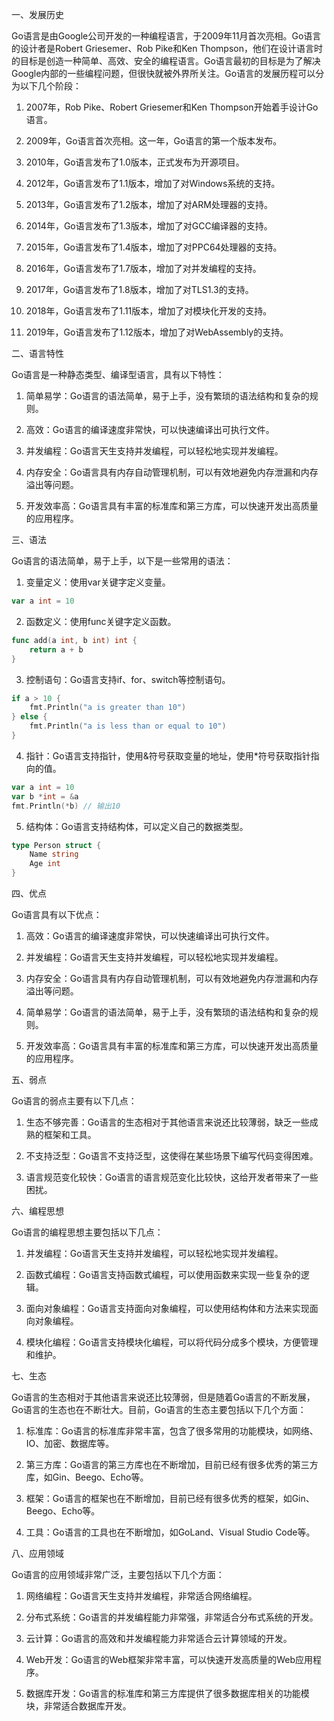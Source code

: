 一、发展历史

Go语言是由Google公司开发的一种编程语言，于2009年11月首次亮相。Go语言的设计者是Robert Griesemer、Rob Pike和Ken Thompson，他们在设计语言时的目标是创造一种简单、高效、安全的编程语言。Go语言最初的目标是为了解决Google内部的一些编程问题，但很快就被外界所关注。Go语言的发展历程可以分为以下几个阶段：

1. 2007年，Rob Pike、Robert Griesemer和Ken Thompson开始着手设计Go语言。

2. 2009年，Go语言首次亮相。这一年，Go语言的第一个版本发布。

3. 2010年，Go语言发布了1.0版本，正式发布为开源项目。

4. 2012年，Go语言发布了1.1版本，增加了对Windows系统的支持。

5. 2013年，Go语言发布了1.2版本，增加了对ARM处理器的支持。

6. 2014年，Go语言发布了1.3版本，增加了对GCC编译器的支持。

7. 2015年，Go语言发布了1.4版本，增加了对PPC64处理器的支持。

8. 2016年，Go语言发布了1.7版本，增加了对并发编程的支持。

9. 2017年，Go语言发布了1.8版本，增加了对TLS1.3的支持。

10. 2018年，Go语言发布了1.11版本，增加了对模块化开发的支持。

11. 2019年，Go语言发布了1.12版本，增加了对WebAssembly的支持。

二、语言特性

Go语言是一种静态类型、编译型语言，具有以下特性：

1. 简单易学：Go语言的语法简单，易于上手，没有繁琐的语法结构和复杂的规则。

2. 高效：Go语言的编译速度非常快，可以快速编译出可执行文件。

3. 并发编程：Go语言天生支持并发编程，可以轻松地实现并发编程。

4. 内存安全：Go语言具有内存自动管理机制，可以有效地避免内存泄漏和内存溢出等问题。

5. 开发效率高：Go语言具有丰富的标准库和第三方库，可以快速开发出高质量的应用程序。

三、语法

Go语言的语法简单，易于上手，以下是一些常用的语法：

1. 变量定义：使用var关键字定义变量。

```go
var a int = 10
```

2. 函数定义：使用func关键字定义函数。

```go
func add(a int, b int) int {
    return a + b
}
```

3. 控制语句：Go语言支持if、for、switch等控制语句。

```go
if a > 10 {
    fmt.Println("a is greater than 10")
} else {
    fmt.Println("a is less than or equal to 10")
}
```

4. 指针：Go语言支持指针，使用&符号获取变量的地址，使用*符号获取指针指向的值。

```go
var a int = 10
var b *int = &a
fmt.Println(*b) // 输出10
```

5. 结构体：Go语言支持结构体，可以定义自己的数据类型。

```go
type Person struct {
    Name string
    Age int
}
```

四、优点

Go语言具有以下优点：

1. 高效：Go语言的编译速度非常快，可以快速编译出可执行文件。

2. 并发编程：Go语言天生支持并发编程，可以轻松地实现并发编程。

3. 内存安全：Go语言具有内存自动管理机制，可以有效地避免内存泄漏和内存溢出等问题。

4. 简单易学：Go语言的语法简单，易于上手，没有繁琐的语法结构和复杂的规则。

5. 开发效率高：Go语言具有丰富的标准库和第三方库，可以快速开发出高质量的应用程序。

五、弱点

Go语言的弱点主要有以下几点：

1. 生态不够完善：Go语言的生态相对于其他语言来说还比较薄弱，缺乏一些成熟的框架和工具。

2. 不支持泛型：Go语言不支持泛型，这使得在某些场景下编写代码变得困难。

3. 语言规范变化较快：Go语言的语言规范变化比较快，这给开发者带来了一些困扰。

六、编程思想

Go语言的编程思想主要包括以下几点：

1. 并发编程：Go语言天生支持并发编程，可以轻松地实现并发编程。

2. 函数式编程：Go语言支持函数式编程，可以使用函数来实现一些复杂的逻辑。

3. 面向对象编程：Go语言支持面向对象编程，可以使用结构体和方法来实现面向对象编程。

4. 模块化编程：Go语言支持模块化编程，可以将代码分成多个模块，方便管理和维护。

七、生态

Go语言的生态相对于其他语言来说还比较薄弱，但是随着Go语言的不断发展，Go语言的生态也在不断壮大。目前，Go语言的生态主要包括以下几个方面：

1. 标准库：Go语言的标准库非常丰富，包含了很多常用的功能模块，如网络、IO、加密、数据库等。

2. 第三方库：Go语言的第三方库也在不断增加，目前已经有很多优秀的第三方库，如Gin、Beego、Echo等。

3. 框架：Go语言的框架也在不断增加，目前已经有很多优秀的框架，如Gin、Beego、Echo等。

4. 工具：Go语言的工具也在不断增加，如GoLand、Visual Studio Code等。

八、应用领域

Go语言的应用领域非常广泛，主要包括以下几个方面：

1. 网络编程：Go语言天生支持并发编程，非常适合网络编程。

2. 分布式系统：Go语言的并发编程能力非常强，非常适合分布式系统的开发。

3. 云计算：Go语言的高效和并发编程能力非常适合云计算领域的开发。

4. Web开发：Go语言的Web框架非常丰富，可以快速开发高质量的Web应用程序。

5. 数据库开发：Go语言的标准库和第三方库提供了很多数据库相关的功能模块，非常适合数据库开发。